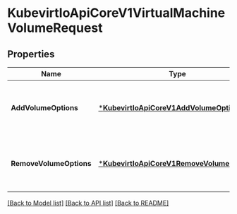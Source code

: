 # KubevirtIoApiCoreV1VirtualMachineVolumeRequest

## Properties
Name | Type | Description | Notes
------------ | ------------- | ------------- | -------------
**AddVolumeOptions** | [***KubevirtIoApiCoreV1AddVolumeOptions**](kubevirt.io.api.core.v1.AddVolumeOptions.md) | AddVolumeOptions when set indicates a volume should be added. The details within this field specify how to add the volume | [optional] [default to null]
**RemoveVolumeOptions** | [***KubevirtIoApiCoreV1RemoveVolumeOptions**](kubevirt.io.api.core.v1.RemoveVolumeOptions.md) | RemoveVolumeOptions when set indicates a volume should be removed. The details within this field specify how to add the volume | [optional] [default to null]

[[Back to Model list]](../README.md#documentation-for-models) [[Back to API list]](../README.md#documentation-for-api-endpoints) [[Back to README]](../README.md)


